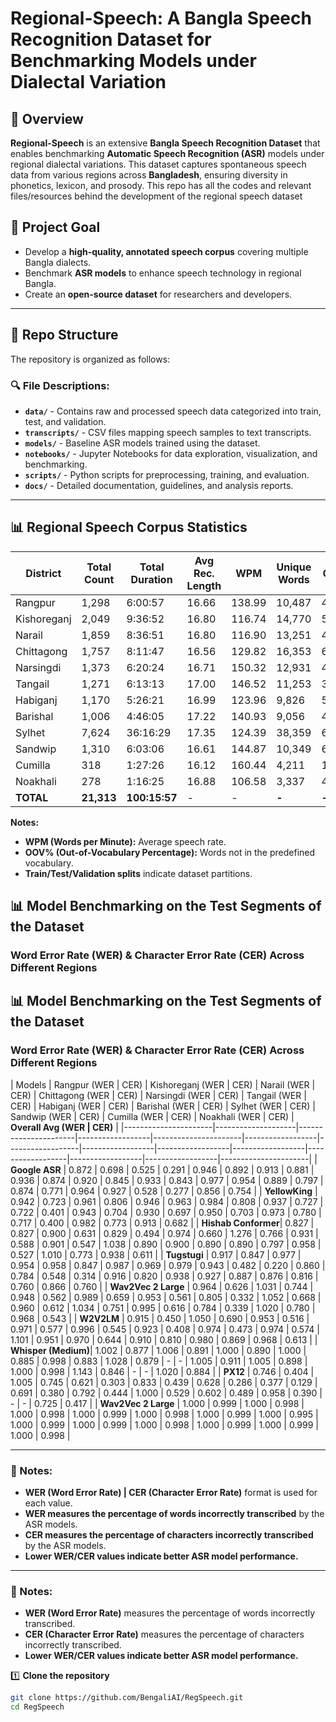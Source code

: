 # Regional-Speech: A Bangla Speech Recognition Dataset for Benchmarking Models under Dialectal Variation


## 📌 Overview

**Regional-Speech** is an extensive **Bangla Speech Recognition Dataset** that enables benchmarking **Automatic Speech Recognition (ASR)** models under regional dialectal variations. This dataset captures spontaneous speech data from various regions across **Bangladesh**, ensuring diversity in phonetics, lexicon, and prosody. This repo has all the codes and relevant files/resources behind the development of the regional speech dataset 

## 🎯 Project Goal

- Develop a **high-quality, annotated speech corpus** covering multiple Bangla dialects.
- Benchmark **ASR models** to enhance speech technology in regional Bangla.
- Create an **open-source dataset** for researchers and developers.

---

## 📂 Repo Structure

The repository is organized as follows:


### 🔍 File Descriptions:
- **`data/`** - Contains raw and processed speech data categorized into train, test, and validation.
- **`transcripts/`** - CSV files mapping speech samples to text transcripts.
- **`models/`** - Baseline ASR models trained using the dataset.
- **`notebooks/`** - Jupyter Notebooks for data exploration, visualization, and benchmarking.
- **`scripts/`** - Python scripts for preprocessing, training, and evaluation.
- **`docs/`** - Detailed documentation, guidelines, and analysis reports.

---

## 📊 Regional Speech Corpus Statistics

| District     | Total Count | Total Duration | Avg Rec. Length | WPM   | Unique Words | OOV%  | Train Count | Train Duration | Train OOV% | Test Count | Test Duration | Test OOV% | Val Count | Val Duration | Val OOV% |
|-------------|------------|----------------|----------------|-------|--------------|-------|------------|----------------|------------|------------|----------------|------------|----------|--------------|----------|
| Rangpur     | 1,298      | 6:00:57        | 16.66          | 138.99| 10,487       | 44.21 | 1,038      | 4:48:49        | 50.81      | 130        | 0:35:50        | 45.25      | 130      | 0:36:18      | 36.11    |
| Kishoreganj | 2,049      | 9:36:52        | 16.80          | 116.74| 14,770       | 55.71 | 1,639      | 7:42:31        | 63.25      | 205        | 0:58:28        | 48.31      | 205      | 0:55:53      | 55.56    |
| Narail      | 1,859      | 8:36:51        | 16.80          | 116.90| 13,251       | 48.38 | 1,487      | 6:52:13        | 56.64      | 186        | 0:51:19        | 44.97      | 186      | 0:53:19      | 43.52    |
| Chittagong  | 1,757      | 8:11:47        | 16.56          | 129.82| 16,353       | 61.43 | 1,405      | 6:35:38        | 62.13      | 176        | 0:47:11        | 64.68      | 176      | 0:48:58      | 57.49    |
| Narsingdi   | 1,373      | 6:20:24        | 16.71          | 150.32| 12,931       | 44.93 | 1,099      | 5:03:50        | 53.95      | 137        | 0:37:34        | 39.77      | 137      | 0:39:00      | 41.08    |
| Tangail     | 1,271      | 6:13:13        | 17.00          | 146.52| 11,253       | 32.37 | 1,017      | 5:03:09        | 45.26      | 127        | 0:34:40        | 24.81      | 127      | 0:35:24      | 27.02    |
| Habiganj    | 1,170      | 5:26:21        | 16.99          | 123.96| 9,826        | 58.06 | 936        | 4:19:25        | 58.06      | 117        | 0:34:46        | 56.69      | 117      | 0:32:10      | 59.38    |
| Barishal    | 1,006      | 4:46:05        | 17.22          | 140.93| 9,056        | 48.76 | 804        | 3:47:42        | 62.02      | 101        | 0:29:16        | 48.33      | 101      | 0:29:07      | 47.24    |
| Sylhet      | 7,624      | 36:16:29       | 17.35          | 124.39| 38,359       | 61.81 | 6,100      | 28:51:42       | 60.62      | 762        | 3:42:32        | 58.21      | 762      | 3:42:15      | 60.50    |
| Sandwip     | 1,310      | 6:03:06        | 16.61          | 144.87| 10,349       | 61.09 | 1,048      | 4:48:22        | 62.72      | 131        | 0:37:14        | 54.02      | 131      | 0:37:30      | 53.48    |
| Cumilla     | 318        | 1:27:26        | 16.12          | 160.44| 4,211        | 133.53| 254        | 1:09:48        | 55.23      | 32         | 0:08:51        | 21.90      | 32       | 0:08:48      | 39.02    |
| Noakhali    | 278        | 1:16:25        | 16.88          | 106.58| 3,337        | 44.00 | 222        | 1:00:24        | 48.39      | 28         | 0:08:02        | 43.24      | 28       | 0:07:59      | 40.36    |
| **TOTAL**   | **21,313** | **100:15:57**  | -              | -     | **-**        | **-** | **17,049** | **80:13:45**   | **-**      | **2,132**  | **10:00:56**   | **-**      | **2,132** | **10:01:16** | **-**    |

**Notes:**
- **WPM (Words per Minute):** Average speech rate.
- **OOV% (Out-of-Vocabulary Percentage):** Words not in the predefined vocabulary.
- **Train/Test/Validation splits** indicate dataset partitions.


## 📊 Model Benchmarking on the Test Segments of the Dataset

### Word Error Rate (WER) & Character Error Rate (CER) Across Different Regions

## 📊 Model Benchmarking on the Test Segments of the Dataset

### Word Error Rate (WER) & Character Error Rate (CER) Across Different Regions

| Models                | Rangpur (WER | CER) | Kishoreganj (WER | CER) | Narail (WER | CER) | Chittagong (WER | CER) | Narsingdi (WER | CER) | Tangail (WER | CER) | Habiganj (WER | CER) | Barishal (WER | CER) | Sylhet (WER | CER) | Sandwip (WER | CER) | Cumilla (WER | CER) | Noakhali (WER | CER) | **Overall Avg (WER | CER)** |
|----------------------|--------------------|----------------------|------------------|----------------------|------------------|------------------|------------------|------------------|------------------|------------------|------------------|------------------|----------------------|
| **Google ASR**      | 0.872 | 0.698      | 0.525 | 0.291        | 0.946 | 0.892    | 0.913 | 0.881        | 0.936 | 0.874    | 0.920 | 0.845    | 0.933 | 0.843    | 0.977 | 0.954      | 0.889 | 0.797    | 0.874 | 0.771    | 0.964 | 0.927    | 0.528 | 0.277    | 0.856 | 0.754        |
| **YellowKing**      | 0.942 | 0.723      | 0.961 | 0.806        | 0.946 | 0.963    | 0.984 | 0.808        | 0.937 | 0.727    | 0.722 | 0.401    | 0.943 | 0.704    | 0.930 | 0.697      | 0.950 | 0.703    | 0.973 | 0.780    | 0.717 | 0.400    | 0.982 | 0.773    | 0.913 | 0.682        |
| **Hishab Conformer**| 0.827 | 0.827      | 0.900 | 0.631        | 0.829 | 0.494    | 0.974 | 0.660        | 1.276 | 0.766    | 0.931 | 0.588    | 0.901 | 0.547    | 1.038 | 0.890      | 0.900 | 0.890    | 0.890 | 0.797    | 0.958 | 0.527    | 1.010 | 0.773    | 0.938 | 0.611        |
| **Tugstugi**        | 0.917 | 0.847      | 0.977 | 0.954        | 0.958 | 0.847    | 0.987 | 0.969        | 0.979 | 0.943    | 0.482 | 0.220    | 0.860 | 0.784    | 0.548 | 0.314      | 0.916 | 0.820    | 0.938 | 0.927    | 0.887 | 0.876    | 0.816 | 0.760    | 0.866 | 0.760        |
| **Wav2Vec 2 Large** | 0.964 | 0.626      | 1.031 | 0.744        | 0.948 | 0.562    | 0.989 | 0.659        | 0.953 | 0.561    | 0.805 | 0.332    | 1.052 | 0.668    | 0.960 | 0.612      | 1.034 | 0.751    | 0.995 | 0.616    | 0.784 | 0.339    | 1.020 | 0.780    | 0.968 | 0.543        |
| **W2V2LM**         | 0.915 | 0.450      | 1.050 | 0.690        | 0.953 | 0.516    | 0.971 | 0.577        | 0.996 | 0.545    | 0.923 | 0.408    | 0.974 | 0.473    | 0.974 | 0.574      | 1.101 | 0.951    | 0.970 | 0.644    | 0.910 | 0.810    | 0.980 | 0.869    | 0.968 | 0.613        |
| **Whisper (Medium)**| 1.002 | 0.877      | 1.006 | 0.891        | 1.000 | 0.890    | 1.000 | 0.885        | 0.998 | 0.883    | 1.028 | 0.879    | -     | -        | 1.005 | 0.911      | 1.005 | 0.898    | 1.000 | 0.998    | 1.143 | 0.846    | -     | -        | 1.020 | 0.884        |
| **PX12**           | 0.746 | 0.404      | 1.005 | 0.745        | 0.621 | 0.303    | 0.833 | 0.439        | 0.628 | 0.286    | 0.377 | 0.129    | 0.691 | 0.380    | 0.792 | 0.444      | 1.000 | 0.529    | 0.602 | 0.489    | 0.958 | 0.390    | -     | -        | 0.725 | 0.417        |
| **Wav2Vec 2 Large** | 1.000 | 0.999      | 1.000 | 0.998        | 1.000 | 0.998    | 1.000 | 0.999        | 1.000 | 0.998    | 1.000 | 0.999    | 1.000 | 0.995    | 1.000 | 0.999      | 1.000 | 0.999    | 1.000 | 0.998    | 1.000 | 0.999    | 1.000 | 0.999    | 1.000 | 0.998        |

---

### 📌 Notes:
- **WER (Word Error Rate) | CER (Character Error Rate)** format is used for each value.
- **WER measures the percentage of words incorrectly transcribed** by the ASR models.
- **CER measures the percentage of characters incorrectly transcribed** by the ASR models.
- **Lower WER/CER values indicate better ASR model performance.**



---

### 📌 Notes:
- **WER (Word Error Rate)** measures the percentage of words incorrectly transcribed.
- **CER (Character Error Rate)** measures the percentage of characters incorrectly transcribed.
- **Lower WER/CER values indicate better ASR model performance.**


1️⃣ **Clone the repository**
```bash
git clone https://github.com/BengaliAI/RegSpeech.git
cd RegSpeech
